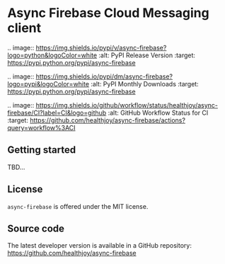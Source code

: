 # Async Firebase Cloud Messaging client

.. image:: https://img.shields.io/pypi/v/async-firebase?logo=python&logoColor=white
        :alt: PyPI Release Version
        :target: https://pypi.python.org/pypi/async-firebase

.. image:: https://img.shields.io/pypi/dm/async-firebase?logo=pypi&logoColor=white
        :alt: PyPI Monthly Downloads
        :target: https://pypi.python.org/pypi/async-firebase

.. image:: https://img.shields.io/github/workflow/status/healthjoy/async-firebase/CI?label=CI&logo=github
        :alt: GitHub Workflow Status for CI
        :target: https://github.com/healthjoy/async-firebase/actions?query=workflow%3ACI

## Getting started
TBD...

## License

``async-firebase`` is offered under the MIT license.

## Source code

The latest developer version is available in a GitHub repository:
https://github.com/healthjoy/async-firebase
